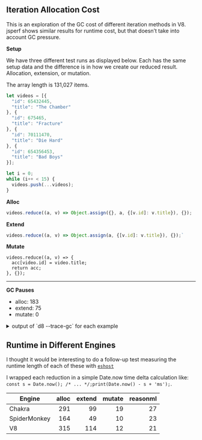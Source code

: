 ## Iteration Allocation Cost

This is an exploration of the GC cost of different iteration methods in V8.
jsperf shows similar results for runtime cost, but that doesn’t take into
account GC pressure.

**Setup**

We have three different test runs as displayed below. Each has the same setup
data and the difference is in how we create our reduced result. Allocation, extension, or mutation.

The array length is 131,027 items.

```js
let videos = [{
  "id": 65432445,
  "title": "The Chamber"
}, {
  "id": 675465,
  "title": "Fracture"
}, {
  "id": 70111470,
  "title": "Die Hard"
}, {
  "id": 654356453,
  "title": "Bad Boys"
}];

let i = 0;
while (i++ < 15) {
  videos.push(...videos);
}
```

**Alloc**

```js
videos.reduce((a, v) => Object.assign({}, a, {[v.id]: v.title}), {});
```

**Extend**

```js
videos.reduce((a, v) => Object.assign(a, {[v.id]: v.title}), {});`
```

**Mutate**
```
videos.reduce((a, v) => {
  acc[video.id] = video.title;
  return acc;
}, {});
```

---

**GC Pauses**
* alloc: 183
* extend: 75
* mutate: 0

<details>

<summary>output of `d8 --trace-gc` for each example</summary>

| alloc | extend | mutate |
|----|----|----|
| 97 ms: Scavenge 6.2 (7.9) -> 5.2 (8.9) MB, 7.1 / 0.0 ms  allocation failure  | 95 ms: Scavenge 6.2 (7.9) -> 5.2 (8.9) MB, 7.1 / 0.0 ms  allocation failure  |  |
| 113 ms: Scavenge 6.2 (8.9) -> 5.2 (9.4) MB, 7.2 / 0.0 ms  allocation failure  | 109 ms: Scavenge 6.2 (8.9) -> 5.2 (9.4) MB, 6.5 / 0.0 ms  allocation failure  |  |
| 123 ms: Scavenge 6.2 (9.4) -> 5.2 (9.4) MB, 0.5 / 0.0 ms  allocation failure  | 117 ms: Scavenge 6.2 (9.4) -> 5.2 (9.4) MB, 0.3 / 0.0 ms  allocation failure  |  |
| 132 ms: Scavenge 6.2 (9.4) -> 5.2 (9.4) MB, 0.2 / 0.0 ms  allocation failure  | 125 ms: Scavenge 6.2 (9.4) -> 5.2 (9.4) MB, 0.2 / 0.0 ms  allocation failure  |  |
| 142 ms: Scavenge 6.2 (9.4) -> 5.2 (9.4) MB, 0.2 / 0.0 ms  allocation failure  | 133 ms: Scavenge 6.2 (9.4) -> 5.2 (9.4) MB, 0.3 / 0.0 ms  allocation failure  |  |
| 151 ms: Scavenge 6.2 (9.4) -> 5.2 (9.4) MB, 0.2 / 0.0 ms  allocation failure  | 144 ms: Scavenge 6.7 (10.9) -> 5.7 (10.9) MB, 0.2 / 0.0 ms  allocation failure  |  |
| 160 ms: Scavenge 6.2 (9.4) -> 5.2 (9.4) MB, 0.2 / 0.0 ms  allocation failure  | 151 ms: Scavenge 6.7 (10.9) -> 5.7 (10.9) MB, 0.2 / 0.0 ms  allocation failure  |  |
| 171 ms: Scavenge 6.2 (9.4) -> 5.2 (9.4) MB, 0.2 / 0.0 ms  allocation failure  | 159 ms: Scavenge 6.7 (10.9) -> 5.7 (10.9) MB, 0.2 / 0.0 ms  allocation failure  |  |
| 183 ms: Scavenge 6.2 (9.4) -> 5.2 (9.4) MB, 0.2 / 0.0 ms  allocation failure  | 167 ms: Scavenge 6.7 (10.9) -> 5.7 (10.9) MB, 0.3 / 0.0 ms  allocation failure  |  |
| 192 ms: Scavenge 6.2 (9.4) -> 5.2 (9.4) MB, 0.3 / 0.0 ms  allocation failure  | 176 ms: Scavenge 6.7 (10.9) -> 5.7 (10.9) MB, 0.2 / 0.0 ms  allocation failure  |  |
| 203 ms: Scavenge 6.7 (10.9) -> 5.7 (10.9) MB, 0.2 / 0.0 ms  allocation failure  | 183 ms: Scavenge 6.7 (10.9) -> 5.7 (10.9) MB, 0.2 / 0.0 ms  allocation failure  |  |
| 215 ms: Scavenge 6.7 (10.9) -> 5.7 (10.9) MB, 0.3 / 0.0 ms  allocation failure  | 192 ms: Scavenge 6.7 (10.9) -> 5.7 (10.9) MB, 0.3 / 0.0 ms  allocation failure  |  |
| 227 ms: Scavenge 6.7 (10.9) -> 5.7 (10.9) MB, 0.3 / 0.0 ms  allocation failure  | 200 ms: Scavenge 6.7 (10.9) -> 5.7 (10.9) MB, 0.2 / 0.0 ms  allocation failure  |  |
| 236 ms: Scavenge 6.7 (10.9) -> 5.7 (10.9) MB, 0.2 / 0.0 ms  allocation failure  | 208 ms: Scavenge 6.7 (10.9) -> 5.7 (10.9) MB, 0.3 / 0.0 ms  allocation failure  |  |
| 245 ms: Scavenge 6.7 (10.9) -> 5.7 (10.9) MB, 0.2 / 0.0 ms  allocation failure  | 216 ms: Scavenge 6.7 (10.9) -> 5.7 (10.9) MB, 0.2 / 0.0 ms  allocation failure  |  |
| 254 ms: Scavenge 6.7 (10.9) -> 5.7 (10.9) MB, 0.3 / 0.0 ms  allocation failure  | 224 ms: Scavenge 6.7 (10.9) -> 5.7 (10.9) MB, 0.3 / 0.0 ms  allocation failure  |  |
| 262 ms: Scavenge 6.7 (10.9) -> 5.7 (10.9) MB, 0.5 / 0.0 ms  allocation failure  | 232 ms: Scavenge 6.7 (10.9) -> 5.7 (10.9) MB, 0.2 / 0.0 ms  allocation failure  |  |
| 271 ms: Scavenge 6.7 (10.9) -> 5.7 (10.9) MB, 0.2 / 0.0 ms  allocation failure  | 241 ms: Scavenge 6.7 (10.9) -> 5.7 (10.9) MB, 0.3 / 0.0 ms  allocation failure  |  |
| 282 ms: Scavenge 6.7 (10.9) -> 5.7 (10.9) MB, 0.3 / 0.0 ms  allocation failure  | 248 ms: Scavenge 6.7 (10.9) -> 5.7 (10.9) MB, 0.2 / 0.0 ms  allocation failure  |  |
| 293 ms: Scavenge 6.7 (10.9) -> 5.7 (10.9) MB, 0.2 / 0.0 ms  allocation failure  | 259 ms: Scavenge 6.7 (10.9) -> 5.7 (10.9) MB, 0.3 / 0.0 ms  allocation failure  |  |
| 302 ms: Scavenge 6.7 (10.9) -> 5.7 (10.9) MB, 0.2 / 0.0 ms  allocation failure  | 268 ms: Scavenge 6.7 (10.9) -> 5.7 (10.9) MB, 0.3 / 0.0 ms  allocation failure  |  |
| 311 ms: Scavenge 6.7 (10.9) -> 5.7 (10.9) MB, 0.3 / 0.0 ms  allocation failure  | 276 ms: Scavenge 6.7 (10.9) -> 5.7 (10.9) MB, 0.2 / 0.0 ms  allocation failure  |  |
| 321 ms: Scavenge 6.7 (10.9) -> 5.7 (10.9) MB, 0.2 / 0.0 ms  allocation failure  | 285 ms: Scavenge 6.7 (10.9) -> 5.7 (10.9) MB, 0.3 / 0.0 ms  allocation failure  |  |
| 330 ms: Scavenge 6.7 (10.9) -> 5.7 (10.9) MB, 0.3 / 0.0 ms  allocation failure  | 293 ms: Scavenge 6.7 (10.9) -> 5.7 (10.9) MB, 0.2 / 0.0 ms  allocation failure  |  |
| 340 ms: Scavenge 6.7 (10.9) -> 5.7 (10.9) MB, 0.3 / 0.0 ms  allocation failure  | 301 ms: Scavenge 6.7 (10.9) -> 5.7 (10.9) MB, 0.2 / 0.0 ms  allocation failure  |  |
| 349 ms: Scavenge 6.7 (10.9) -> 5.7 (10.9) MB, 0.2 / 0.0 ms  allocation failure  | 309 ms: Scavenge 6.7 (10.9) -> 5.7 (10.9) MB, 0.2 / 0.0 ms  allocation failure  |  |
| 359 ms: Scavenge 6.7 (10.9) -> 5.7 (10.9) MB, 0.2 / 0.0 ms  allocation failure  | 318 ms: Scavenge 6.7 (10.9) -> 5.7 (10.9) MB, 0.2 / 0.0 ms  allocation failure  |  |
| 368 ms: Scavenge 6.7 (10.9) -> 5.7 (10.9) MB, 0.3 / 0.0 ms  allocation failure  | 326 ms: Scavenge 6.7 (10.9) -> 5.7 (10.9) MB, 0.2 / 0.0 ms  allocation failure  |  |
| 377 ms: Scavenge 6.7 (10.9) -> 5.7 (10.9) MB, 0.2 / 0.0 ms  allocation failure  | 334 ms: Scavenge 6.7 (10.9) -> 5.7 (10.9) MB, 0.2 / 0.0 ms  allocation failure  |  |
| 386 ms: Scavenge 6.7 (10.9) -> 5.7 (10.9) MB, 0.2 / 0.0 ms  allocation failure  | 342 ms: Scavenge 6.7 (10.9) -> 5.7 (10.9) MB, 0.2 / 0.0 ms  allocation failure  |  |
| 396 ms: Scavenge 6.7 (10.9) -> 5.7 (10.9) MB, 0.2 / 0.0 ms  allocation failure  | 350 ms: Scavenge 6.7 (10.9) -> 5.7 (10.9) MB, 0.3 / 0.0 ms  allocation failure  |  |
| 405 ms: Scavenge 6.7 (10.9) -> 5.7 (10.9) MB, 0.2 / 0.0 ms  allocation failure  | 359 ms: Scavenge 6.7 (10.9) -> 5.7 (10.9) MB, 0.2 / 0.0 ms  allocation failure  |  |
| 414 ms: Scavenge 6.7 (10.9) -> 5.7 (10.9) MB, 0.2 / 0.0 ms  allocation failure  | 367 ms: Scavenge 6.7 (10.9) -> 5.7 (10.9) MB, 0.2 / 0.0 ms  allocation failure  |  |
| 424 ms: Scavenge 6.7 (10.9) -> 5.7 (10.9) MB, 0.3 / 0.0 ms  allocation failure  | 375 ms: Scavenge 6.7 (10.9) -> 5.7 (10.9) MB, 0.3 / 0.0 ms  allocation failure  |  |
| 433 ms: Scavenge 6.7 (10.9) -> 5.7 (10.9) MB, 0.2 / 0.0 ms  allocation failure  | 385 ms: Scavenge 6.7 (10.9) -> 5.7 (10.9) MB, 0.3 / 0.0 ms  allocation failure  |  |
| 442 ms: Scavenge 6.7 (10.9) -> 5.7 (10.9) MB, 0.3 / 0.0 ms  allocation failure  | 393 ms: Scavenge 6.7 (10.9) -> 5.7 (10.9) MB, 0.2 / 0.0 ms  allocation failure  |  |
| 452 ms: Scavenge 6.7 (10.9) -> 5.7 (10.9) MB, 0.3 / 0.0 ms  allocation failure  | 402 ms: Scavenge 6.7 (10.9) -> 5.7 (10.9) MB, 0.3 / 0.0 ms  allocation failure  |  |
| 462 ms: Scavenge 6.7 (10.9) -> 5.7 (10.9) MB, 0.3 / 0.0 ms  allocation failure  | 410 ms: Scavenge 6.7 (10.9) -> 5.7 (10.9) MB, 0.3 / 0.0 ms  allocation failure  |  |
| 471 ms: Scavenge 6.7 (10.9) -> 5.7 (10.9) MB, 0.6 / 0.0 ms  allocation failure  | 418 ms: Scavenge 6.7 (10.9) -> 5.7 (10.9) MB, 0.3 / 0.0 ms  allocation failure  |  |
| 481 ms: Scavenge 6.7 (10.9) -> 5.7 (10.9) MB, 0.3 / 0.0 ms  allocation failure  | 426 ms: Scavenge 6.7 (10.9) -> 5.7 (10.9) MB, 0.2 / 0.0 ms  allocation failure  |  |
| 490 ms: Scavenge 6.7 (10.9) -> 5.7 (10.9) MB, 0.2 / 0.0 ms  allocation failure  | 434 ms: Scavenge 6.7 (10.9) -> 5.7 (10.9) MB, 0.2 / 0.0 ms  allocation failure  |  |
| 499 ms: Scavenge 6.7 (10.9) -> 5.7 (10.9) MB, 0.3 / 0.0 ms  allocation failure  | 442 ms: Scavenge 6.7 (10.9) -> 5.7 (10.9) MB, 0.2 / 0.0 ms  allocation failure  |  |
| 508 ms: Scavenge 6.7 (10.9) -> 5.7 (10.9) MB, 0.2 / 0.0 ms  allocation failure  | 451 ms: Scavenge 6.7 (10.9) -> 5.7 (10.9) MB, 0.3 / 0.0 ms  allocation failure  |  |
| 518 ms: Scavenge 6.7 (10.9) -> 5.7 (10.9) MB, 0.2 / 0.0 ms  allocation failure  | 460 ms: Scavenge 6.7 (10.9) -> 5.7 (10.9) MB, 0.2 / 0.0 ms  allocation failure  |  |
| 527 ms: Scavenge 6.7 (10.9) -> 5.7 (10.9) MB, 0.2 / 0.0 ms  allocation failure  | 468 ms: Scavenge 6.7 (10.9) -> 5.7 (10.9) MB, 0.2 / 0.0 ms  allocation failure  |  |
| 535 ms: Scavenge 6.7 (10.9) -> 5.7 (10.9) MB, 0.3 / 0.0 ms  allocation failure  | 476 ms: Scavenge 6.7 (10.9) -> 5.7 (10.9) MB, 0.3 / 0.0 ms  allocation failure  |  |
| 545 ms: Scavenge 6.7 (10.9) -> 5.7 (10.9) MB, 0.2 / 0.0 ms  allocation failure  | 485 ms: Scavenge 6.7 (10.9) -> 5.7 (10.9) MB, 0.2 / 0.0 ms  allocation failure  |  |
| 554 ms: Scavenge 6.7 (10.9) -> 5.7 (10.9) MB, 0.3 / 0.0 ms  allocation failure  | 493 ms: Scavenge 6.7 (10.9) -> 5.7 (10.9) MB, 0.2 / 0.0 ms  allocation failure  |  |
| 565 ms: Scavenge 6.7 (10.9) -> 5.7 (10.9) MB, 0.2 / 0.0 ms  allocation failure  | 500 ms: Scavenge 6.7 (10.9) -> 5.7 (10.9) MB, 0.2 / 0.0 ms  allocation failure  |  |
| 574 ms: Scavenge 6.7 (10.9) -> 5.7 (10.9) MB, 0.2 / 0.0 ms  allocation failure  | 509 ms: Scavenge 6.7 (10.9) -> 5.7 (10.9) MB, 0.3 / 0.0 ms  allocation failure  |  |
| 583 ms: Scavenge 6.7 (10.9) -> 5.7 (10.9) MB, 0.2 / 0.0 ms  allocation failure  | 519 ms: Scavenge 6.7 (10.9) -> 5.7 (10.9) MB, 0.3 / 0.0 ms  allocation failure  |  |
| 593 ms: Scavenge 6.7 (10.9) -> 5.7 (10.9) MB, 0.3 / 0.0 ms  allocation failure  | 528 ms: Scavenge 6.7 (10.9) -> 5.7 (10.9) MB, 0.2 / 0.0 ms  allocation failure  |  |
| 602 ms: Scavenge 6.7 (10.9) -> 5.7 (10.9) MB, 0.2 / 0.0 ms  allocation failure  | 536 ms: Scavenge 6.7 (10.9) -> 5.7 (10.9) MB, 0.2 / 0.0 ms  allocation failure  |  |
| 612 ms: Scavenge 6.7 (10.9) -> 5.7 (10.9) MB, 0.5 / 0.0 ms  allocation failure  | 544 ms: Scavenge 6.7 (10.9) -> 5.7 (10.9) MB, 0.3 / 0.0 ms  allocation failure  |  |
| 621 ms: Scavenge 6.7 (10.9) -> 5.7 (10.9) MB, 0.2 / 0.0 ms  allocation failure  | 553 ms: Scavenge 6.7 (10.9) -> 5.7 (10.9) MB, 0.2 / 0.0 ms  allocation failure  |  |
| 630 ms: Scavenge 6.7 (10.9) -> 5.7 (10.9) MB, 0.2 / 0.0 ms  allocation failure  | 561 ms: Scavenge 6.7 (10.9) -> 5.7 (10.9) MB, 0.2 / 0.0 ms  allocation failure  |  |
| 639 ms: Scavenge 6.7 (10.9) -> 5.7 (10.9) MB, 0.2 / 0.0 ms  allocation failure  | 569 ms: Scavenge 6.7 (10.9) -> 5.7 (10.9) MB, 0.2 / 0.0 ms  allocation failure  |  |
| 648 ms: Scavenge 6.7 (10.9) -> 5.7 (10.9) MB, 0.2 / 0.0 ms  allocation failure  | 577 ms: Scavenge 6.7 (10.9) -> 5.7 (10.9) MB, 0.2 / 0.0 ms  allocation failure  |  |
| 656 ms: Scavenge 6.7 (10.9) -> 5.7 (10.9) MB, 0.3 / 0.0 ms  allocation failure  | 584 ms: Scavenge 6.7 (10.9) -> 5.7 (10.9) MB, 0.2 / 0.0 ms  allocation failure  |  |
| 666 ms: Scavenge 6.7 (10.9) -> 5.7 (10.9) MB, 0.2 / 0.0 ms  allocation failure  | 593 ms: Scavenge 6.7 (10.9) -> 5.7 (10.9) MB, 0.2 / 0.0 ms  allocation failure  |  |
| 677 ms: Scavenge 6.7 (10.9) -> 5.7 (10.9) MB, 0.3 / 0.0 ms  allocation failure  | 601 ms: Scavenge 6.7 (10.9) -> 5.7 (10.9) MB, 0.2 / 0.0 ms  allocation failure  |  |
| 687 ms: Scavenge 6.7 (10.9) -> 5.7 (10.9) MB, 0.2 / 0.0 ms  allocation failure  | 610 ms: Scavenge 6.7 (10.9) -> 5.7 (10.9) MB, 0.3 / 0.0 ms  allocation failure  |  |
| 696 ms: Scavenge 6.7 (10.9) -> 5.7 (10.9) MB, 0.2 / 0.0 ms  allocation failure  | 618 ms: Scavenge 6.7 (10.9) -> 5.7 (10.9) MB, 0.2 / 0.0 ms  allocation failure  |  |
| 705 ms: Scavenge 6.7 (10.9) -> 5.7 (10.9) MB, 0.3 / 0.0 ms  allocation failure  | 626 ms: Scavenge 6.7 (10.9) -> 5.7 (10.9) MB, 0.2 / 0.0 ms  allocation failure  |  |
| 714 ms: Scavenge 6.7 (10.9) -> 5.7 (10.9) MB, 0.2 / 0.0 ms  allocation failure  | 634 ms: Scavenge 6.7 (10.9) -> 5.7 (10.9) MB, 0.2 / 0.0 ms  allocation failure  |  |
| 723 ms: Scavenge 6.7 (10.9) -> 5.7 (10.9) MB, 0.2 / 0.0 ms  allocation failure  | 642 ms: Scavenge 6.7 (10.9) -> 5.7 (10.9) MB, 0.3 / 0.0 ms  allocation failure  |  |
| 733 ms: Scavenge 6.7 (10.9) -> 5.7 (10.9) MB, 0.2 / 0.0 ms  allocation failure  | 650 ms: Scavenge 6.7 (10.9) -> 5.7 (10.9) MB, 0.3 / 0.0 ms  allocation failure  |  |
| 742 ms: Scavenge 6.7 (10.9) -> 5.7 (10.9) MB, 0.2 / 0.0 ms  allocation failure  | 658 ms: Scavenge 6.7 (10.9) -> 5.7 (10.9) MB, 0.2 / 0.0 ms  allocation failure  |  |
| 752 ms: Scavenge 6.7 (10.9) -> 5.7 (10.9) MB, 0.2 / 0.0 ms  allocation failure  | 666 ms: Scavenge 6.7 (10.9) -> 5.7 (10.9) MB, 0.2 / 0.0 ms  allocation failure  |  |
| 761 ms: Scavenge 6.7 (10.9) -> 5.7 (10.9) MB, 0.3 / 0.0 ms  allocation failure  | 674 ms: Scavenge 6.7 (10.9) -> 5.7 (10.9) MB, 0.2 / 0.0 ms  allocation failure  |  |
| 770 ms: Scavenge 6.7 (10.9) -> 5.7 (10.9) MB, 0.2 / 0.0 ms  allocation failure  | 682 ms: Scavenge 6.7 (10.9) -> 5.7 (10.9) MB, 0.2 / 0.0 ms  allocation failure  |  |
| 780 ms: Scavenge 6.7 (10.9) -> 5.7 (10.9) MB, 0.3 / 0.0 ms  allocation failure  | 690 ms: Scavenge 6.7 (10.9) -> 5.7 (10.9) MB, 0.2 / 0.0 ms  allocation failure  |  |
| 790 ms: Scavenge 6.7 (10.9) -> 5.7 (10.9) MB, 0.2 / 0.0 ms  allocation failure  | 698 ms: Scavenge 6.7 (10.9) -> 5.7 (10.9) MB, 0.2 / 0.0 ms  allocation failure  |  |
| 799 ms: Scavenge 6.7 (10.9) -> 5.7 (10.9) MB, 0.2 / 0.0 ms  allocation failure  | 707 ms: Scavenge 6.7 (10.9) -> 5.7 (10.9) MB, 0.5 / 0.0 ms  allocation failure  |  |
| 808 ms: Scavenge 6.7 (10.9) -> 5.7 (10.9) MB, 0.3 / 0.0 ms  allocation failure  | 715 ms: Scavenge 6.7 (10.9) -> 5.7 (10.9) MB, 0.3 / 0.0 ms  allocation failure  |  |
| 819 ms: Scavenge 6.7 (10.9) -> 5.7 (10.9) MB, 0.3 / 0.0 ms  allocation failure  |  |  |
| 828 ms: Scavenge 6.7 (10.9) -> 5.7 (10.9) MB, 0.3 / 0.0 ms  allocation failure  |  |  |
| 839 ms: Scavenge 6.7 (10.9) -> 5.7 (10.9) MB, 0.3 / 0.0 ms  allocation failure  |  |  |
| 849 ms: Scavenge 6.7 (10.9) -> 5.7 (10.9) MB, 0.2 / 0.0 ms  allocation failure  |  |  |
| 858 ms: Scavenge 6.7 (10.9) -> 5.7 (10.9) MB, 0.2 / 0.0 ms  allocation failure  |  |  |
| 867 ms: Scavenge 6.7 (10.9) -> 5.7 (10.9) MB, 0.2 / 0.0 ms  allocation failure  |  |  |
| 876 ms: Scavenge 6.7 (10.9) -> 5.7 (10.9) MB, 0.2 / 0.0 ms  allocation failure  |  |  |
| 885 ms: Scavenge 6.7 (10.9) -> 5.7 (10.9) MB, 0.2 / 0.0 ms  allocation failure  |  |  |
| 895 ms: Scavenge 6.7 (10.9) -> 5.7 (10.9) MB, 0.2 / 0.0 ms  allocation failure  |  |  |
| 906 ms: Scavenge 6.7 (10.9) -> 5.7 (10.9) MB, 0.4 / 0.0 ms  allocation failure  |  |  |
| 916 ms: Scavenge 6.7 (10.9) -> 5.7 (10.9) MB, 0.3 / 0.0 ms  allocation failure  |  |  |
| 930 ms: Scavenge 6.7 (10.9) -> 5.7 (10.9) MB, 0.4 / 0.0 ms  allocation failure  |  |  |
| 942 ms: Scavenge 6.7 (10.9) -> 5.7 (10.9) MB, 0.3 / 0.0 ms  allocation failure  |  |  |
| 951 ms: Scavenge 6.7 (10.9) -> 5.7 (10.9) MB, 0.2 / 0.0 ms  allocation failure  |  |  |
| 959 ms: Scavenge 6.7 (10.9) -> 5.7 (10.9) MB, 0.2 / 0.0 ms  allocation failure  |  |  |
| 968 ms: Scavenge 6.7 (10.9) -> 5.7 (10.9) MB, 0.2 / 0.0 ms  allocation failure  |  |  |
| 977 ms: Scavenge 6.7 (10.9) -> 5.7 (10.9) MB, 0.2 / 0.0 ms  allocation failure  |  |  |
| 990 ms: Scavenge 6.7 (10.9) -> 5.7 (10.9) MB, 0.3 / 0.0 ms  allocation failure  |  |  |
| 1004 ms: Scavenge 6.7 (10.9) -> 5.7 (10.9) MB, 0.4 / 0.0 ms  allocation failure  |  |  |
| 1016 ms: Scavenge 6.7 (10.9) -> 5.7 (10.9) MB, 0.3 / 0.0 ms  allocation failure  |  |  |
| 1026 ms: Scavenge 6.7 (10.9) -> 5.7 (10.9) MB, 0.3 / 0.0 ms  allocation failure  |  |  |
| 1035 ms: Scavenge 6.7 (10.9) -> 5.7 (10.9) MB, 0.2 / 0.0 ms  allocation failure  |  |  |
| 1044 ms: Scavenge 6.7 (10.9) -> 5.7 (10.9) MB, 0.2 / 0.0 ms  allocation failure  |  |  |
| 1054 ms: Scavenge 6.7 (10.9) -> 5.7 (10.9) MB, 0.3 / 0.0 ms  allocation failure  |  |  |
| 1069 ms: Scavenge 6.7 (10.9) -> 5.7 (10.9) MB, 0.4 / 0.0 ms  allocation failure  |  |  |
| 1083 ms: Scavenge 6.7 (10.9) -> 5.7 (10.9) MB, 0.3 / 0.0 ms  allocation failure  |  |  |
| 1092 ms: Scavenge 6.7 (10.9) -> 5.7 (10.9) MB, 0.2 / 0.0 ms  allocation failure  |  |  |
| 1102 ms: Scavenge 6.7 (10.9) -> 5.7 (10.9) MB, 0.3 / 0.0 ms  allocation failure  |  |  |
| 1111 ms: Scavenge 6.7 (10.9) -> 5.7 (10.9) MB, 0.2 / 0.0 ms  allocation failure  |  |  |
| 1120 ms: Scavenge 6.7 (10.9) -> 5.7 (10.9) MB, 0.2 / 0.0 ms  allocation failure  |  |  |
| 1130 ms: Scavenge 6.7 (10.9) -> 5.7 (10.9) MB, 0.2 / 0.0 ms  allocation failure  |  |  |
| 1139 ms: Scavenge 6.7 (10.9) -> 5.7 (10.9) MB, 0.3 / 0.0 ms  allocation failure  |  |  |
| 1148 ms: Scavenge 6.7 (10.9) -> 5.7 (10.9) MB, 0.2 / 0.0 ms  allocation failure  |  |  |
| 1158 ms: Scavenge 6.7 (10.9) -> 5.7 (10.9) MB, 0.5 / 0.0 ms  allocation failure  |  |  |
| 1167 ms: Scavenge 6.7 (10.9) -> 5.7 (10.9) MB, 0.2 / 0.0 ms  allocation failure  |  |  |
| 1176 ms: Scavenge 6.7 (10.9) -> 5.7 (10.9) MB, 0.2 / 0.0 ms  allocation failure  |  |  |
| 1185 ms: Scavenge 6.7 (10.9) -> 5.7 (10.9) MB, 0.2 / 0.0 ms  allocation failure  |  |  |
| 1194 ms: Scavenge 6.7 (10.9) -> 5.7 (10.9) MB, 0.3 / 0.0 ms  allocation failure  |  |  |
| 1203 ms: Scavenge 6.7 (10.9) -> 5.7 (10.9) MB, 0.2 / 0.0 ms  allocation failure  |  |  |
| 1212 ms: Scavenge 6.7 (10.9) -> 5.7 (10.9) MB, 0.2 / 0.0 ms  allocation failure  |  |  |
| 1221 ms: Scavenge 6.7 (10.9) -> 5.7 (10.9) MB, 0.2 / 0.0 ms  allocation failure  |  |  |
| 1230 ms: Scavenge 6.7 (10.9) -> 5.7 (10.9) MB, 0.2 / 0.0 ms  allocation failure  |  |  |
| 1240 ms: Scavenge 6.7 (10.9) -> 5.7 (10.9) MB, 0.2 / 0.0 ms  allocation failure  |  |  |
| 1249 ms: Scavenge 6.7 (10.9) -> 5.7 (10.9) MB, 0.2 / 0.0 ms  allocation failure  |  |  |
| 1258 ms: Scavenge 6.7 (10.9) -> 5.7 (10.9) MB, 0.2 / 0.0 ms  allocation failure  |  |  |
| 1267 ms: Scavenge 6.7 (10.9) -> 5.7 (10.9) MB, 0.2 / 0.0 ms  allocation failure  |  |  |
| 1278 ms: Scavenge 6.7 (10.9) -> 5.7 (10.9) MB, 0.3 / 0.0 ms  allocation failure  |  |  |
| 1287 ms: Scavenge 6.7 (10.9) -> 5.7 (10.9) MB, 0.3 / 0.0 ms  allocation failure  |  |  |
| 1296 ms: Scavenge 6.7 (10.9) -> 5.7 (10.9) MB, 0.3 / 0.0 ms  allocation failure  |  |  |
| 1305 ms: Scavenge 6.7 (10.9) -> 5.7 (10.9) MB, 0.2 / 0.0 ms  allocation failure  |  |  |
| 1314 ms: Scavenge 6.7 (10.9) -> 5.7 (10.9) MB, 0.2 / 0.0 ms  allocation failure  |  |  |
| 1323 ms: Scavenge 6.7 (10.9) -> 5.7 (10.9) MB, 0.2 / 0.0 ms  allocation failure  |  |  |
| 1332 ms: Scavenge 6.7 (10.9) -> 5.7 (10.9) MB, 0.2 / 0.0 ms  allocation failure  |  |  |
| 1341 ms: Scavenge 6.7 (10.9) -> 5.7 (10.9) MB, 0.2 / 0.0 ms  allocation failure  |  |  |
| 1350 ms: Scavenge 6.7 (10.9) -> 5.7 (10.9) MB, 0.2 / 0.0 ms  allocation failure  |  |  |
| 1359 ms: Scavenge 6.7 (10.9) -> 5.7 (10.9) MB, 0.3 / 0.0 ms  allocation failure  |  |  |
| 1368 ms: Scavenge 6.7 (10.9) -> 5.7 (10.9) MB, 0.3 / 0.0 ms  allocation failure  |  |  |
| 1377 ms: Scavenge 6.7 (10.9) -> 5.7 (10.9) MB, 0.4 / 0.0 ms  allocation failure  |  |  |
| 1386 ms: Scavenge 6.7 (10.9) -> 5.7 (10.9) MB, 0.3 / 0.0 ms  allocation failure  |  |  |
| 1395 ms: Scavenge 6.7 (10.9) -> 5.7 (10.9) MB, 0.2 / 0.0 ms  allocation failure  |  |  |
| 1405 ms: Scavenge 6.7 (10.9) -> 5.7 (10.9) MB, 0.3 / 0.0 ms  allocation failure  |  |  |
| 1414 ms: Scavenge 6.7 (10.9) -> 5.7 (10.9) MB, 0.2 / 0.0 ms  allocation failure  |  |  |
| 1424 ms: Scavenge 6.7 (10.9) -> 5.7 (10.9) MB, 0.2 / 0.0 ms  allocation failure  |  |  |
| 1433 ms: Scavenge 6.7 (10.9) -> 5.7 (10.9) MB, 0.2 / 0.0 ms  allocation failure  |  |  |
| 1442 ms: Scavenge 6.7 (10.9) -> 5.7 (10.9) MB, 0.2 / 0.0 ms  allocation failure  |  |  |
| 1451 ms: Scavenge 6.7 (10.9) -> 5.7 (10.9) MB, 0.2 / 0.0 ms  allocation failure  |  |  |
| 1460 ms: Scavenge 6.7 (10.9) -> 5.7 (10.9) MB, 0.3 / 0.0 ms  allocation failure  |  |  |
| 1471 ms: Scavenge 6.7 (10.9) -> 5.7 (10.9) MB, 0.2 / 0.0 ms  allocation failure  |  |  |
| 1483 ms: Scavenge 6.7 (10.9) -> 5.7 (10.9) MB, 0.3 / 0.0 ms  allocation failure  |  |  |
| 1492 ms: Scavenge 6.7 (10.9) -> 5.7 (10.9) MB, 0.2 / 0.0 ms  allocation failure  |  |  |
| 1502 ms: Scavenge 6.7 (10.9) -> 5.7 (10.9) MB, 0.2 / 0.0 ms  allocation failure  |  |  |
| 1511 ms: Scavenge 6.7 (10.9) -> 5.7 (10.9) MB, 0.3 / 0.0 ms  allocation failure  |  |  |
| 1521 ms: Scavenge 6.7 (10.9) -> 5.7 (10.9) MB, 0.3 / 0.0 ms  allocation failure  |  |  |
| 1530 ms: Scavenge 6.7 (10.9) -> 5.7 (10.9) MB, 0.3 / 0.0 ms  allocation failure  |  |  |
| 1540 ms: Scavenge 6.7 (10.9) -> 5.7 (10.9) MB, 0.5 / 0.0 ms  allocation failure  |  |  |
| 1549 ms: Scavenge 6.7 (10.9) -> 5.7 (10.9) MB, 0.3 / 0.0 ms  allocation failure  |  |  |
| 1559 ms: Scavenge 6.7 (10.9) -> 5.7 (10.9) MB, 0.3 / 0.0 ms  allocation failure  |  |  |
| 1569 ms: Scavenge 6.7 (10.9) -> 5.7 (10.9) MB, 0.2 / 0.0 ms  allocation failure  |  |  |
| 1579 ms: Scavenge 6.7 (10.9) -> 5.7 (10.9) MB, 0.2 / 0.0 ms  allocation failure  |  |  |
| 1588 ms: Scavenge 6.7 (10.9) -> 5.7 (10.9) MB, 0.2 / 0.0 ms  allocation failure  |  |  |
| 1597 ms: Scavenge 6.7 (10.9) -> 5.7 (10.9) MB, 0.3 / 0.0 ms  allocation failure  |  |  |
| 1606 ms: Scavenge 6.7 (10.9) -> 5.7 (10.9) MB, 0.2 / 0.0 ms  allocation failure  |  |  |
| 1616 ms: Scavenge 6.7 (10.9) -> 5.7 (10.9) MB, 0.2 / 0.0 ms  allocation failure  |  |  |
| 1625 ms: Scavenge 6.7 (10.9) -> 5.7 (10.9) MB, 0.2 / 0.0 ms  allocation failure  |  |  |
| 1634 ms: Scavenge 6.7 (10.9) -> 5.7 (10.9) MB, 0.2 / 0.0 ms  allocation failure  |  |  |
| 1646 ms: Scavenge 6.7 (10.9) -> 5.7 (10.9) MB, 0.3 / 0.0 ms  allocation failure  |  |  |
| 1656 ms: Scavenge 6.7 (10.9) -> 5.7 (10.9) MB, 0.2 / 0.0 ms  allocation failure  |  |  |
| 1665 ms: Scavenge 6.7 (10.9) -> 5.7 (10.9) MB, 0.2 / 0.0 ms  allocation failure  |  |  |
| 1674 ms: Scavenge 6.7 (10.9) -> 5.7 (10.9) MB, 0.2 / 0.0 ms  allocation failure  |  |  |
| 1684 ms: Scavenge 6.7 (10.9) -> 5.7 (10.9) MB, 0.2 / 0.0 ms  allocation failure  |  |  |
| 1693 ms: Scavenge 6.7 (10.9) -> 5.7 (10.9) MB, 0.2 / 0.0 ms  allocation failure  |  |  |
| 1702 ms: Scavenge 6.7 (10.9) -> 5.7 (10.9) MB, 0.4 / 0.0 ms  allocation failure  |  |  |
| 1711 ms: Scavenge 6.7 (10.9) -> 5.7 (10.9) MB, 0.4 / 0.0 ms  allocation failure  |  |  |
| 1720 ms: Scavenge 6.7 (10.9) -> 5.7 (10.9) MB, 0.2 / 0.0 ms  allocation failure  |  |  |
| 1729 ms: Scavenge 6.7 (10.9) -> 5.7 (10.9) MB, 0.2 / 0.0 ms  allocation failure  |  |  |
| 1738 ms: Scavenge 6.7 (10.9) -> 5.7 (10.9) MB, 0.3 / 0.0 ms  allocation failure  |  |  |
| 1747 ms: Scavenge 6.7 (10.9) -> 5.7 (10.9) MB, 0.2 / 0.0 ms  allocation failure  |  |  |
| 1757 ms: Scavenge 6.7 (10.9) -> 5.7 (10.9) MB, 0.2 / 0.0 ms  allocation failure  |  |  |
| 1766 ms: Scavenge 6.7 (10.9) -> 5.7 (10.9) MB, 0.2 / 0.0 ms  allocation failure  |  |  |
| 1775 ms: Scavenge 6.7 (10.9) -> 5.7 (10.9) MB, 0.3 / 0.0 ms  allocation failure  |  |  |
| 1786 ms: Scavenge 6.7 (10.9) -> 5.7 (10.9) MB, 0.2 / 0.0 ms  allocation failure  |  |  |
| 1795 ms: Scavenge 6.7 (10.9) -> 5.7 (10.9) MB, 0.3 / 0.0 ms  allocation failure  |  |  |
| 1804 ms: Scavenge 6.7 (10.9) -> 5.7 (10.9) MB, 0.2 / 0.0 ms  allocation failure  |  |  |
| 1814 ms: Scavenge 6.7 (10.9) -> 5.7 (10.9) MB, 0.3 / 0.0 ms  allocation failure  |  |  |
| 1824 ms: Scavenge 6.7 (10.9) -> 5.7 (10.9) MB, 0.2 / 0.0 ms  allocation failure  |  |  |
| 1833 ms: Scavenge 6.7 (10.9) -> 5.7 (10.9) MB, 0.2 / 0.0 ms  allocation failure  |  |  |
| 1842 ms: Scavenge 6.7 (10.9) -> 5.7 (10.9) MB, 0.2 / 0.0 ms  allocation failure  |  |  |
| 1852 ms: Scavenge 6.7 (10.9) -> 5.7 (10.9) MB, 0.4 / 0.0 ms  allocation failure  |  |  |

</details>


## Runtime in Different Engines


I thought it would be interesting to do a follow-up test measuring the runtime
length of each of these with [`eshost`](https://github.com/bterlson/eshost-cli)

I wrapped each reduction in a simple Date.now time delta calculation like:
`const s = Date.now(); /* ... */;print(Date.now() - s + 'ms');`.

| Engine       | alloc | extend | mutate | reasonml |
|--------------|------:|-------:|-------:|---------:|
| Chakra       |  291  |   99   |    19  |    27    |
| SpiderMonkey |  164  |   49   |    10  |    23    |
| V8           |  315  |  114   |    12  |    21    |

